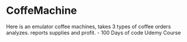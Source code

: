 # CoffeMachine
Here is an emulator coffee machines, takes 3 types of coffee orders analyzes. reports supplies and profit. - 100 Days of code Udemy Course
